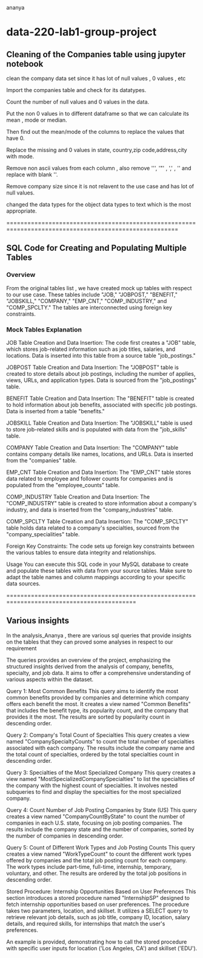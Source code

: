 ananya
# data-220-lab1-group-project 

## Cleaning of the Companies table using jupyter notebook

clean the company data set since it has lot of null values , 0 values , etc

Import the companies table and check for its datatypes.

Count the number of null values and 0 values in the data.

Put the non 0 values in to different dataframe so that we can calculate its mean , mode or median.

Then find out the mean/mode of the columns to replace the values that have 0.

Replace the missing and 0 values in state, country,zip code,address,city with mode.

Remove non ascii values from each column , also remove '\'',  '"'  , ','  , '' and replace with blank ''.

Remove company size since it is not relavent to the use case and has lot of null values.

changed the data types for the object data types to text which is the most appropriate.

=======================================================================================================
## SQL Code for Creating and Populating Multiple Tables
### Overview
From the original tables list , we have created mock up tables with respect to our use case.
These tables include "JOB," "JOBPOST," "BENEFIT," "JOBSKILL," "COMPANY," "EMP_CNT," "COMP_INDUSTRY," and "COMP_SPCLTY." The tables are interconnected using foreign key constraints.

### Mock Tables Explanation

JOB Table Creation and Data Insertion: The code first creates a "JOB" table, which stores job-related information such as job titles, salaries, and locations. Data is inserted into this table from a source table  "job_postings."

JOBPOST Table Creation and Data Insertion: The "JOBPOST" table is created to store details about job postings, including the number of applies, views, URLs, and application types. Data is sourced from the "job_postings" table.

BENEFIT Table Creation and Data Insertion: The "BENEFIT" table is created to hold information about job benefits, associated with specific job postings. Data is inserted from a table  "benefits."

JOBSKILL Table Creation and Data Insertion: The "JOBSKILL" table is used to store job-related skills and is populated with data from the "job_skills" table.

COMPANY Table Creation and Data Insertion: The "COMPANY" table contains company details like names, locations, and URLs. Data is inserted from the "companies" table.

EMP_CNT Table Creation and Data Insertion: The "EMP_CNT" table stores data related to employee and follower counts for companies and is populated from the "employee_counts" table.

COMP_INDUSTRY Table Creation and Data Insertion: The "COMP_INDUSTRY" table is created to store information about a company's industry, and data is inserted from the "company_industries" table.

COMP_SPCLTY Table Creation and Data Insertion: The "COMP_SPCLTY" table holds data related to a company's specialties, sourced from the "company_specialities" table.

Foreign Key Constraints: The code sets up foreign key constraints between the various tables to ensure data integrity and relationships.

Usage
You can execute this SQL code in your MySQL database to create and populate these tables with data from your source tables. Make sure to adapt the table names and column mappings according to your specific data sources.

===========================================================================================
## Various insights 
In the analysis_Ananya , there are various sql queries that provide insights on the tables that they can proved some analyses in respect to our requirement 

The queries provides an overview of the project, emphasizing the structured insights derived from the analysis of company, benefits, specialty, and job data. It aims to offer a comprehensive understanding of various aspects within the dataset.

Query 1: Most Common Benefits
This query aims to identify the most common benefits provided by companies and determine which company offers each benefit the most. It creates a view named "Common Benefits" that includes the benefit type, its popularity count, and the company that provides it the most. The results are sorted by popularity count in descending order.

Query 2: Company's Total Count of Specialties
This query creates a view named "CompanySpecialtyCounts" to count the total number of specialties associated with each company. The results include the company name and the total count of specialties, ordered by the total specialties count in descending order.

Query 3: Specialties of the Most Specialized Company
This query creates a view named "MostSpecializedCompanySpecialties" to list the specialties of the company with the highest count of specialties. It involves nested subqueries to find and display the specialties for the most specialized company.

Query 4: Count Number of Job Posting Companies by State (US)
This query creates a view named "CompanyCountByState" to count the number of companies in each U.S. state, focusing on job posting companies. The results include the company state and the number of companies, sorted by the number of companies in descending order.

Query 5: Count of Different Work Types and Job Posting Counts
This query creates a view named "WorkTypeCount" to count the different work types offered by companies and the total job posting count for each company. The work types include part-time, full-time, internship, temporary, voluntary, and other. The results are ordered by the total job positions in descending order.

Stored Procedure: Internship Opportunities Based on User Preferences
This section introduces a stored procedure named "InternshipSP" designed to fetch internship opportunities based on user preferences. The procedure takes two parameters, location, and skillset. It utilizes a SELECT query to retrieve relevant job details, such as job title, company ID, location, salary details, and required skills, for internships that match the user's preferences.

An example is provided, demonstrating how to call the stored procedure with specific user inputs for location ('Los Angeles, CA') and skillset ('EDU').
